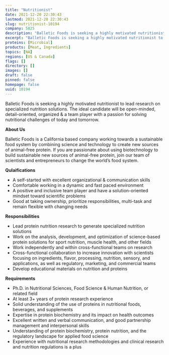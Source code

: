 ```yaml
---
title: "Nutritionist"
date: 2021-12-20 22:30:43
lastmod: 2021-12-20 22:30:43
slug: nutritionist-10194
company: 5825
description: "Balletic Foods is seeking a highly motivated nutritionist to lead research on specialized nutrition solutions. The ideal candidate will be open-minded, detail-oriented, organized & a team player with a passion for solving nutritional challenges of today and tomorrow.About Us"
excerpt: "Balletic Foods is seeking a highly motivated nutritionist to lead research on specialized nutrition solutions. The ideal candidate will be open-minded, detail-oriented, organized & a team player with a passion for solving nutritional challenges of today and tomorrow.About Us"
proteins: [Microbial]
products: [Meat, Ingredients]
topics: [NA]
regions: [US & Canada]
flags: []
directory: []
images: []
draft: false
pinned: false
homepage: false
uuid: 10194
---
```

<p>Balletic Foods is seeking a highly motivated nutritionist to lead research on specialized nutrition solutions. The ideal candidate will be open-minded, detail-oriented, organized & a team player with a passion for solving nutritional challenges of today and tomorrow.</p>
<p><strong>About Us</strong></p>
<p>Balletic Foods is a California based company working towards a sustainable food system by combining science and technology to create new sources of animal-free protein. If you are passionate about using biotechnology to build sustainable new sources of animal-free protein, join our team of scientists and entrepreneurs to change the world’s food system.</p>
<p><strong>Qulaifications </strong></p>
<ul>
<li>A self-started with excellent organizational & communication skills</li>
<li>Comfortable working in a dynamic and fast paced environment</li>
<li>A positive and inclusive team player and have a solution-oriented mindset toward scientific problems</li>
<li>Good at taking ownership, prioritize responsibilities, multi-task and remain flexible with changing needs</li>
</ul>
<p><strong>Responsibilities </strong></p>
<ul>
<li>Lead protein nutrition research to generate specialized nutrition solutions </li>
<li>Work on the analysis, development, and optimization of science-based protein solutions for sport nutrition, muscle health, and other fields</li>
<li>Work independently and within cross-functional teams on research</li>
<li>Cross-functional collaboration to increase innovation with scientists focusing on ingredients, flavor, processing, nutrition, sensory, and applications, as well as regulatory, marketing, and commercial teams</li>
<li>Develop educational materials on nutrition and proteins</li>
</ul>
<p><strong>Requirements</strong></p>
<ul>
<li>Ph.D. in Nutritional Sciences, Food Science & Human Nutrition, or related field </li>
<li>At least 3+ years of protein research experience </li>
<li>Solid understanding of the use of proteins in nutritional foods, beverages, and supplements</li>
<li>Expertise in protein biochemistry and its impact on health outcomes</li>
<li>Excellent written and verbal communication, and good partnership management and interpersonal skills</li>
<li>Understanding of protein biochemistry, protein nutrition, and the regulatory landscape for applied food science</li>
<li>Experience with nutritional research methodologies and clinical research and nutrition regulations is a plus</li>
</ul>

